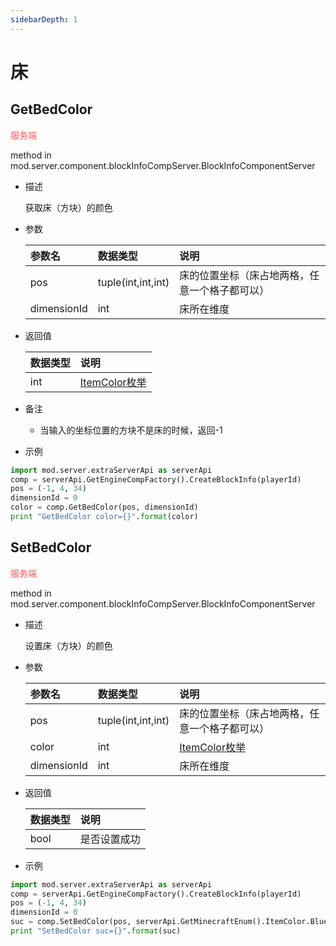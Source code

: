 ```yaml
---
sidebarDepth: 1
---
```

# 床

## GetBedColor

<span style="display:inline;color:#ff5555">服务端</span>

method in mod.server.component.blockInfoCompServer.BlockInfoComponentServer

- 描述

    获取床（方块）的颜色

- 参数

    | 参数名 | <div style="width: 4em">数据类型</div> | 说明 |
    | :--- | :--- | :--- |
    | pos | tuple(int,int,int) | 床的位置坐标（床占地两格，任意一个格子都可以） |
    | dimensionId | int | 床所在维度 |

- 返回值

    | <div style="width: 4em">数据类型</div> | 说明 |
    | :--- | :--- |
    | int | [ItemColor枚举](../../枚举值/ItemColor.md) |

- 备注
    - 当输入的坐标位置的方块不是床的时候，返回-1

- 示例

```python
import mod.server.extraServerApi as serverApi
comp = serverApi.GetEngineCompFactory().CreateBlockInfo(playerId)
pos = (-1, 4, 34)
dimensionId = 0
color = comp.GetBedColor(pos, dimensionId)
print "GetBedColor color={}".format(color)
```



## SetBedColor

<span style="display:inline;color:#ff5555">服务端</span>

method in mod.server.component.blockInfoCompServer.BlockInfoComponentServer

- 描述

    设置床（方块）的颜色

- 参数

    | 参数名 | <div style="width: 4em">数据类型</div> | 说明 |
    | :--- | :--- | :--- |
    | pos | tuple(int,int,int) | 床的位置坐标（床占地两格，任意一个格子都可以） |
    | color | int | [ItemColor枚举](../../枚举值/ItemColor.md) |
    | dimensionId | int | 床所在维度 |

- 返回值

    | <div style="width: 4em">数据类型</div> | 说明 |
    | :--- | :--- |
    | bool | 是否设置成功 |

- 示例

```python
import mod.server.extraServerApi as serverApi
comp = serverApi.GetEngineCompFactory().CreateBlockInfo(playerId)
pos = (-1, 4, 34)
dimensionId = 0
suc = comp.SetBedColor(pos, serverApi.GetMinecraftEnum().ItemColor.Blue, dimensionId)
print "SetBedColor suc={}".format(suc)
```



